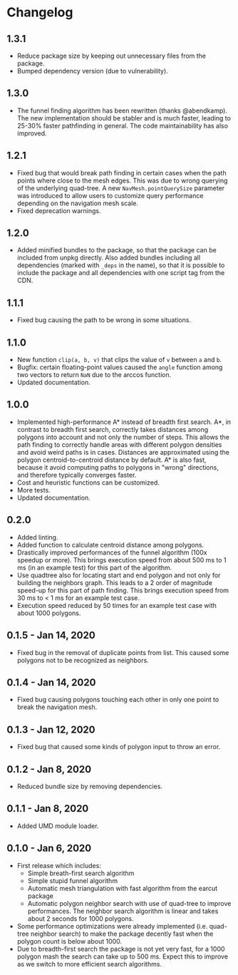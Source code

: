 # Changelog

## 1.3.1

-   Reduce package size by keeping out unnecessary files from the package.
-   Bumped dependency version (due to vulnerability).

## 1.3.0

-   The funnel finding algorithm has been rewritten (thanks @abendkamp). The new
    implementation should be stabler and is much faster, leading to 25-30% faster
    pathfinding in general. The code maintainability has also improved.

## 1.2.1

-   Fixed bug that would break path finding in certain cases when the path points where close
    to the mesh edges. This was due to wrong querying of the underlying quad-tree.
    A new `NavMesh.pointQuerySize` parameter was introduced to allow users to customize
    query performance depending on the navigation mesh scale.
-   Fixed deprecation warnings.

## 1.2.0

-   Added minified bundles to the package, so that the package can be included from unpkg
    directly. Also added bundles including all dependencies (marked with `_deps` in the name),
    so that it is possible to include the package and all dependencies with one script tag from
    the CDN.

## 1.1.1

-   Fixed bug causing the path to be wrong in some situations.

## 1.1.0

-   New function `clip(a, b, v)` that clips the value of `v` between `a` and `b`.
-   Bugfix: certain floating-point values caused the `angle` function among
    two vectors to return `NaN` due to the arccos function.
-   Updated documentation.

## 1.0.0

-   Implemented high-performance A\* instead of breadth first search.
    A\*, in contrast to breadth first search, correctly takes distances
    among polygons into account and not only the number of steps.
    This allows the path finding to correctly handle areas with different
    polygon densities and avoid weird paths is in cases.
    Distances are approximated using the polygon centroid-to-centroid
    distance by default. A\* is also fast, because it avoid computing paths
    to polygons in "wrong" directions, and therefore typically converges faster.
-   Cost and heuristic functions can be customized.
-   More tests.
-   Updated documentation.

## 0.2.0

-   Added linting.
-   Added function to calculate centroid distance among polygons.
-   Drastically improved performances of the funnel algorithm (100x speedup or more).
    This brings execution speed from about 500 ms to 1 ms (in an example test)
    for this part of the algorithm.
-   Use quadtree also for locating start and end polygon and not only
    for building the neighbors graph. This leads to a 2 order of magnitude
    speed-up for this part of path finding. This brings execution speed from
    30 ms to < 1 ms for an example test case.
-   Execution speed reduced by 50 times for an example test case with about 1000 polygons.

## 0.1.5 - Jan 14, 2020

-   Fixed bug in the removal of duplicate points from list.
    This caused some polygons not to be recognized as neighbors.

## 0.1.4 - Jan 14, 2020

-   Fixed bug causing polygons touching each other in only one point to break the navigation mesh.

## 0.1.3 - Jan 12, 2020

-   Fixed bug that caused some kinds of polygon input to throw an error.

## 0.1.2 - Jan 8, 2020

-   Reduced bundle size by removing dependencies.

## 0.1.1 - Jan 8, 2020

-   Added UMD module loader.

## 0.1.0 - Jan 6, 2020

-   First release which includes:
    -   Simple breath-first search algorithm
    -   Simple stupid funnel algorithm
    -   Automatic mesh triangulation with fast algorithm from the earcut package
    -   Automatic polygon neighbor search with use of quad-tree to improve
        performances. The neighbor search algorithm is linear and takes
        about 2 seconds for 1000 polygons.
-   Some performance optimizations were already implemented (i.e. quad-tree
    neighbor search) to make the package decently fast when the polygon count
    is below about 1000.
-   Due to breadth-first search the package is not yet very fast, for a 1000 polygon
    mash the search can take up to 500 ms. Expect this to improve as we switch to
    more efficient search algorithms.
